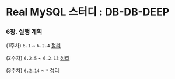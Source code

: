 # Real MySQL 스터디 : DB-DB-DEEP

### 6장. 실행 계획

(1주차) `6.1` ~ `6.2.4`  [정리](6/6.1_6.2.4/README.md)

(2주차) `6.2.5` ~ `6.2.13` [정리](6/6.2.5_6.2.13/README.md)

(3주차) `6.2.14` ~ `*` [정리](https://github.com/gazi-gazi/real-mysql/blob/main/6/6.3_*/README.md)

